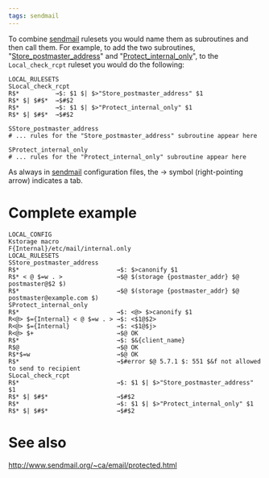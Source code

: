 ```yaml
---
tags: sendmail
---
```


To combine [sendmail](/wiki/sendmail) rulesets you would name them as subroutines and then call them. For example, to add the two subroutines, "[Store\_postmaster\_address](/wiki/Store_postmaster_address)" and "[Protect\_internal\_only](/wiki/Protect_internal_only)", to the `Local_check_rcpt` ruleset you would do the following:

    LOCAL_RULESETS
    SLocal_check_rcpt
    R$*          →$: $1 $| $>"Store_postmaster_address" $1
    R$* $| $#$*  →$#$2
    R$*          →$: $1 $| $>"Protect_internal_only" $1
    R$* $| $#$*  →$#$2

    SStore_postmaster_address
    # ... rules for the "Store_postmaster_address" subroutine appear here

    SProtect_internal_only
    # ... rules for the "Protect_internal_only" subroutine appear here

As always in [sendmail](/wiki/sendmail) configuration files, the → symbol (right-pointing arrow) indicates a tab.

# Complete example

    LOCAL_CONFIG
    Kstorage macro
    F{Internal}/etc/mail/internal.only
    LOCAL_RULESETS
    SStore_postmaster_address
    R$*                           →$: $>canonify $1
    R$* < @ $=w . >               →$@ $(storage {postmaster_addr} $@ postmaster@$2 $)
    R$*                           →$@ $(storage {postmaster_addr} $@ postmaster@example.com $)
    SProtect_internal_only
    R$*                           →$: <@> $>canonify $1
    R<@> $={Internal} < @ $=w . > →$: <$1@$2>
    R<@> $={Internal}             →$: <$1@$j>
    R<@> $+                       →$@ OK
    R$*                           →$: $&{client_name}
    R$@                           →$@ OK
    R$*$=w                        →$@ OK
    R$*                           →$#error $@ 5.7.1 $: 551 $&f not allowed to send to recipient
    SLocal_check_rcpt
    R$*                           →$: $1 $| $>"Store_postmaster_address" $1
    R$* $| $#$*                   →$#$2
    R$*                           →$: $1 $| $>"Protect_internal_only" $1
    R$* $| $#$*                   →$#$2

# See also

<http://www.sendmail.org/~ca/email/protected.html>
